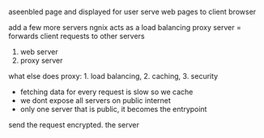 aseenbled page and displayed for user
serve web pages to client browser

add a few more servers
ngnix acts as a load balancing
proxy server = forwards client requests to other servers
1. web server
2. proxy server


what else does proxy: 1. load balancing, 2. caching, 3. security
- fetching data for every request is slow so we cache 
- we dont expose all servers on public internet
- only one server that is public, it becomes the entrypoint

send the request encrypted. the server 